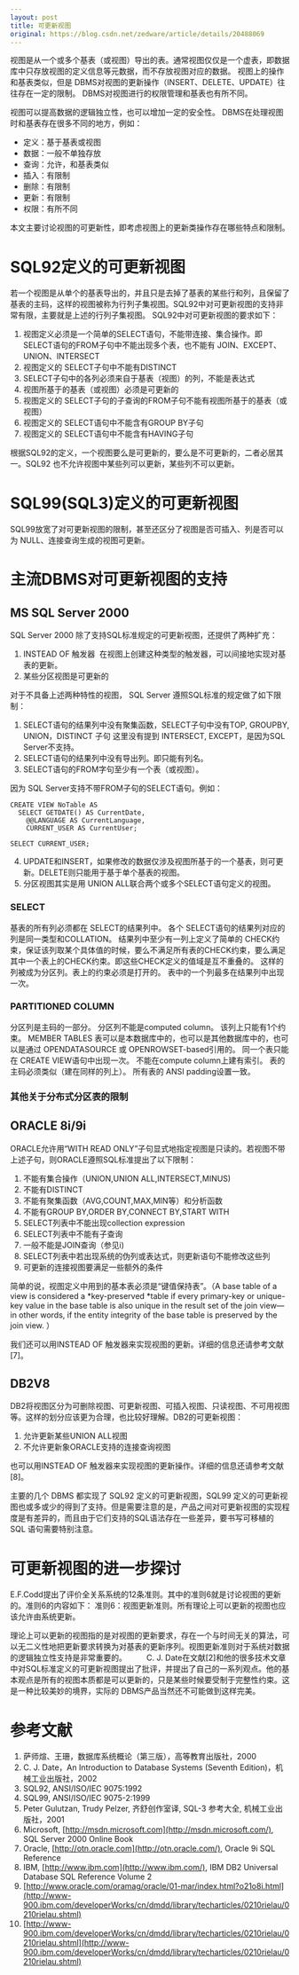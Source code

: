 ```yaml
---
layout: post
title: 可更新视图
original: https://blog.csdn.net/zedware/article/details/20488069
---
```


视图是从一个或多个基表（或视图）导出的表。通常视图仅仅是一个虚表，即数据库中只存放视图的定义信息等元数据，而不存放视图对应的数据。 视图上的操作和基表类似，但是 DBMS对视图的更新操作（INSERT、DELETE、UPDATE）往往存在一定的限制。 DBMS对视图进行的权限管理和基表也有所不同。

视图可以提高数据的逻辑独立性，也可以增加一定的安全性。 DBMS在处理视图时和基表存在很多不同的地方，例如：
- 定义：基于基表或视图
- 数据：一般不单独存放
- 查询：允许，和基表类似
- 插入：有限制
- 删除：有限制
- 更新：有限制
- 权限：有所不同

本文主要讨论视图的可更新性，即考虑视图上的更新类操作存在哪些特点和限制。

# SQL92定义的可更新视图

若一个视图是从单个的基表导出的，并且只是去掉了基表的某些行和列，且保留了基表的主码，这样的视图被称为行列子集视图。SQL92中对可更新视图的支持非常有限，主要就是上述的行列子集视图。 SQL92中对可更新视图的要求如下：
1. 视图定义必须是一个简单的SELECT语句，不能带连接、集合操作。即SELECT语句的FROM子句中不能出现多个表，也不能有 JOIN、EXCEPT、UNION、INTERSECT
2. 视图定义的 SELECT子句中不能有DISTINCT
3. SELECT子句中的各列必须来自于基表（视图）的列，不能是表达式
4. 视图所基于的基表（或视图）必须是可更新的
5. 视图定义的 SELECT子句的子查询的FROM子句不能有视图所基于的基表（或视图）
6. 视图定义的 SELECT语句中不能含有GROUP BY子句
7. 视图定义的 SELECT语句中不能含有HAVING子句

根据SQL92的定义，一个视图要么是可更新的，要么是不可更新的，二者必居其一。SQL92 也不允许视图中某些列可以更新，某些列不可以更新。

# SQL99(SQL3)定义的可更新视图

SQL99放宽了对可更新视图的限制，甚至还区分了视图是否可插入、列是否可以为 NULL、连接查询生成的视图可更新。

# 主流DBMS对可更新视图的支持

## MS SQL Server 2000

SQL Server 2000 除了支持SQL标准规定的可更新视图，还提供了两种扩充：
1. INSTEAD OF 触发器 
   在视图上创建这种类型的触发器，可以间接地实现对基表的更新。
2. 某些分区视图是可更新的

对于不具备上述两种特性的视图， SQL Server 遵照SQL标准的规定做了如下限制：
1. SELECT语句的结果列中没有聚集函数，SELECT子句中没有TOP, GROUPBY, UNION，DISTINCT 子句
这里没有提到 INTERSECT, EXCEPT，是因为SQL Server不支持。
2. SELECT语句的结果列中没有导出列。即只能有列名。
3. SELECT语句的FROM字句至少有一个表（或视图）。 

  因为 SQL Server支持不带FROM子句的SELECT语句。例如：

```
CREATE VIEW NoTable AS
  SELECT GETDATE() AS CurrentDate, 
    @@LANGUAGE AS CurrentLanguage, 
    CURRENT_USER AS CurrentUser;

SELECT CURRENT_USER;
```

4. UPDATE和INSERT，如果修改的数据仅涉及视图所基于的一个基表，则可更新。DELETE则只能用于基于单个基表的视图。
5. 分区视图其实是用 UNION ALL联合两个或多个SELECT语句定义的视图。 

### SELECT

基表的所有列必须都在 SELECT的结果列中。
各个 SELECT语句的结果列对应的列是同一类型和COLLATION。
结果列中至少有一列上定义了简单的 CHECK约束，保证该列取某个具体值的时候，要么不满足所有表的CHECK约束，要么满足其中一个表上的CHECK约束。即这些CHECK定义的值域是互不重叠的。
这样的列被成为分区列。表上的约束必须是打开的。
表中的一个列最多在结果列中出现一次。

### PARTITIONED COLUMN

分区列是主码的一部分。
分区列不能是computed column。
该列上只能有1个约束。
MEMBER TABLES
表可以是本数据库中的，也可以是其他数据库中的，也可以是通过 OPENDATASOURCE 或 OPENROWSET-based引用的。
同一个表只能在 CREATE VIEW语句中出现一次。
不能在compute column上建有索引。
表的主码必须类似（建在同样的列上）。
所有表的 ANSI padding设置一致。

### 其他关于分布式分区表的限制


## ORACLE 8i/9i

ORACLE允许用“WITH READ ONLY”子句显式地指定视图是只读的。若视图不带上述子句，则ORACLE遵照SQL标准提出了以下限制：
1. 不能有集合操作（UNION,UNION ALL,INTERSECT,MINUS)
2. 不能有DISTINCT
3. 不能有聚集函数（AVG,COUNT,MAX,MIN等）和分析函数
4. 不能有GROUP BY,ORDER BY,CONNECT BY,START WITH
5. SELECT列表中不能出现collection expression
6. SELECT列表中不能有子查询
7. 一般不能是JOIN查询（参见i)
8. SELECT列表中若出现系统的伪列或表达式，则更新语句不能修改这些列
9. 可更新的连接视图要满足一些额外的条件

简单的说，视图定义中用到的基本表必须是“键值保持表”。（A base table of a view is considered a *key-preserved *table if every primary-key or unique-key value in the base table is also unique in the result set of the join view—in other words, if the entity integrity of the base
 table is preserved by the join view. ）

我们还可以用INSTEAD OF 触发器来实现视图的更新。详细的信息还请参考文献[7]。

## DB2V8

DB2将视图区分为可删除视图、可更新视图、可插入视图、只读视图、不可用视图等。这样的划分应该更为合理，也比较好理解。DB2的可更新视图：
1. 允许更新某些UNION ALL视图
2. 不允许更新象ORACLE支持的连接查询视图

也可以用INSTEAD OF 触发器来实现视图的更新操作。详细的信息还请参考文献[8]。

主要的几个 DBMS 都实现了 SQL92 定义的可更新视图，SQL99 定义的可更新视图也或多或少的得到了支持。但是需要注意的是，产品之间对可更新视图的实现程度是有差异的，而且由于它们支持的SQL语法存在一些差异，要书写可移植的 SQL 语句需要特别注意。

# 可更新视图的进一步探讨

E.F.Codd提出了评价全关系系统的12条准则。其中的准则6就是讨论视图的更新的。准则6的内容如下：
准则6：视图更新准则。所有理论上可以更新的视图也应该允许由系统更新。 

理论上可以更新的视图指的是对视图的更新要求，存在一个与时间无关的算法，可以无二义性地把更新要求转换为对基表的更新序列。视图更新准则对于系统对数据的逻辑独立性支持是非常重要的。
　　
C. J. Date在文献[2]和他的很多技术文章中对SQL标准定义的可更新视图提出了批评，并提出了自己的一系列观点。他的基本观点是所有的视图本质都是可以更新的，只是某些时候要受制于完整性约束。这是一种比较美妙的境界，实际的 DBMS产品当然还不可能做到这样完美。

# 参考文献

1. 萨师煊、王珊，数据库系统概论（第三版），高等教育出版社，2000
2. C. J. Date，An Introduction to Database Systems (Seventh Edition)，机械工业出版社，2002
3. SQL92, ANSI/ISO/IEC 9075:1992
4. SQL99, ANSI/ISO/IEC 9075-2:1999
5. Peter Gulutzan, Trudy Pelzer, 齐舒创作室译, SQL-3 参考大全, 机械工业出版社，2001
6. Microsoft, [http://msdn.microsoft.com](http://msdn.microsoft.com/), SQL Server 2000 Online Book
7. Oracle, [http://otn.oracle.com](http://otn.oracle.com/), Oracle 9i SQL Reference
8. IBM, [http://www.ibm.com](http://www.ibm.com/), IBM DB2 Universal Database SQL Reference Volume 2
9. [http://www.oracle.com/oramag/oracle/01-mar/index.html?o21o8i.html](http://www-900.ibm.com/developerWorks/cn/dmdd/library/techarticles/0210rielau/0210rielau.shtml)
10. [http://www-900.ibm.com/developerWorks/cn/dmdd/library/techarticles/0210rielau/0210rielau.shtml](http://www-900.ibm.com/developerWorks/cn/dmdd/library/techarticles/0210rielau/0210rielau.shtml)
